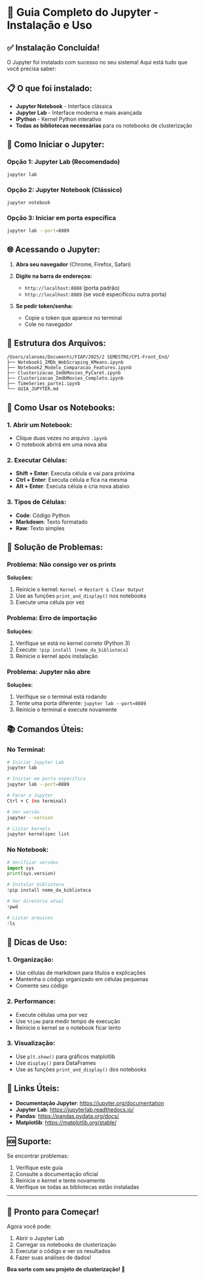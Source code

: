 # 🚀 Guia Completo do Jupyter - Instalação e Uso

## ✅ Instalação Concluída!

O Jupyter foi instalado com sucesso no seu sistema! Aqui está tudo que você precisa saber:

## 📋 O que foi instalado:

- **Jupyter Notebook** - Interface clássica
- **Jupyter Lab** - Interface moderna e mais avançada
- **IPython** - Kernel Python interativo
- **Todas as bibliotecas necessárias** para os notebooks de clusterização

## 🚀 Como Iniciar o Jupyter:

### **Opção 1: Jupyter Lab (Recomendado)**
```bash
jupyter lab
```

### **Opção 2: Jupyter Notebook (Clássico)**
```bash
jupyter notebook
```

### **Opção 3: Iniciar em porta específica**
```bash
jupyter lab --port=8889
```

## 🌐 Acessando o Jupyter:

1. **Abra seu navegador** (Chrome, Firefox, Safari)
2. **Digite na barra de endereços:**
   - `http://localhost:8888` (porta padrão)
   - `http://localhost:8889` (se você especificou outra porta)

3. **Se pedir token/senha:**
   - Copie o token que aparece no terminal
   - Cole no navegador

## 📁 Estrutura dos Arquivos:

```
/Users/alansms/Documents/FIAP/2025/2 SEMESTRE/CP1-Front_End/
├── Notebook1_IMDb_WebScraping_KMeans.ipynb
├── Notebook2_Modelo_Comparacao_Features.ipynb
├── Clusterizacao_ImdbMovies_PyCaret.ipynb
├── Clusterizacao_ImdbMovies_Completo.ipynb
├── TimeSeries_parte1.ipynb
└── GUIA_JUPYTER.md
```

## 🎯 Como Usar os Notebooks:

### **1. Abrir um Notebook:**
- Clique duas vezes no arquivo `.ipynb`
- O notebook abrirá em uma nova aba

### **2. Executar Células:**
- **Shift + Enter**: Executa célula e vai para próxima
- **Ctrl + Enter**: Executa célula e fica na mesma
- **Alt + Enter**: Executa célula e cria nova abaixo

### **3. Tipos de Células:**
- **Code**: Código Python
- **Markdown**: Texto formatado
- **Raw**: Texto simples

## 🔧 Solução de Problemas:

### **Problema: Não consigo ver os prints**
**Soluções:**
1. Reinicie o kernel: `Kernel` → `Restart & Clear Output`
2. Use as funções `print_and_display()` nos notebooks
3. Execute uma célula por vez

### **Problema: Erro de importação**
**Soluções:**
1. Verifique se está no kernel correto (Python 3)
2. Execute: `!pip install [nome_da_biblioteca]`
3. Reinicie o kernel após instalação

### **Problema: Jupyter não abre**
**Soluções:**
1. Verifique se o terminal está rodando
2. Tente uma porta diferente: `jupyter lab --port=8889`
3. Reinicie o terminal e execute novamente

## 📚 Comandos Úteis:

### **No Terminal:**
```bash
# Iniciar Jupyter Lab
jupyter lab

# Iniciar em porta específica
jupyter lab --port=8889

# Parar o Jupyter
Ctrl + C (no terminal)

# Ver versão
jupyter --version

# Listar kernels
jupyter kernelspec list
```

### **No Notebook:**
```python
# Verificar versões
import sys
print(sys.version)

# Instalar biblioteca
!pip install nome_da_biblioteca

# Ver diretório atual
!pwd

# Listar arquivos
!ls
```

## 🎨 Dicas de Uso:

### **1. Organização:**
- Use células de markdown para títulos e explicações
- Mantenha o código organizado em células pequenas
- Comente seu código

### **2. Performance:**
- Execute células uma por vez
- Use `%time` para medir tempo de execução
- Reinicie o kernel se o notebook ficar lento

### **3. Visualização:**
- Use `plt.show()` para gráficos matplotlib
- Use `display()` para DataFrames
- Use as funções `print_and_display()` dos notebooks

## 🔗 Links Úteis:

- **Documentação Jupyter**: https://jupyter.org/documentation
- **Jupyter Lab**: https://jupyterlab.readthedocs.io/
- **Pandas**: https://pandas.pydata.org/docs/
- **Matplotlib**: https://matplotlib.org/stable/

## 🆘 Suporte:

Se encontrar problemas:
1. Verifique este guia
2. Consulte a documentação oficial
3. Reinicie o kernel e tente novamente
4. Verifique se todas as bibliotecas estão instaladas

---

## 🎉 Pronto para Começar!

Agora você pode:
1. Abrir o Jupyter Lab
2. Carregar os notebooks de clusterização
3. Executar o código e ver os resultados
4. Fazer suas análises de dados!

**Boa sorte com seu projeto de clusterização! 🚀**

